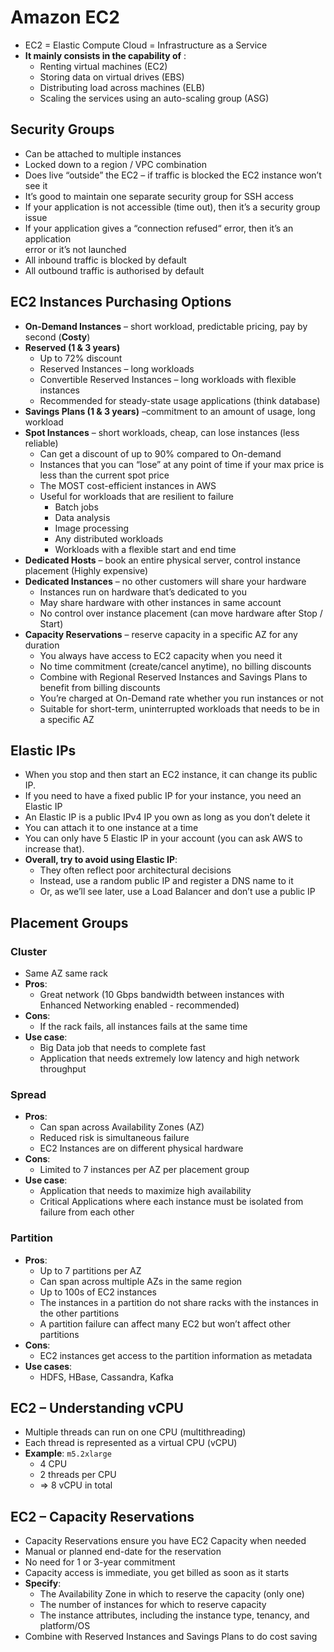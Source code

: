 # Amazon EC2  
- EC2 = Elastic Compute Cloud = Infrastructure as a Service  
- **It mainly consists in the capability of** :  
	- Renting virtual machines (EC2)  
	- Storing data on virtual drives (EBS)  
	- Distributing load across machines (ELB)  
	- Scaling the services using an auto-scaling group (ASG)

## Security Groups  
- Can be attached to multiple instances  
- Locked down to a region / VPC combination  
- Does live “outside” the EC2 – if traffic is blocked the EC2 instance won’t see it  
- It’s good to maintain one separate security group for SSH access  
- If your application is not accessible (time out), then it’s a security group issue  
- If your application gives a “connection refused“ error, then it’s an application  
error or it’s not launched  
- All inbound traffic is blocked by default  
- All outbound traffic is authorised by default

## EC2 Instances Purchasing Options  
- **On-Demand Instances** – short workload, predictable pricing, pay by second  (**Costy**)
- **Reserved (1 & 3 years)**
	- Up to 72% discount
	- Reserved Instances – long workloads  
	- Convertible Reserved Instances – long workloads with flexible instances  
	- Recommended for steady-state usage applications (think database)
- **Savings Plans (1 & 3 years)** –commitment to an amount of usage, long workload  
- **Spot Instances** – short workloads, cheap, can lose instances (less reliable) 
	- Can get a discount of up to 90% compared to On-demand  
	- Instances that you can “lose” at any point of time if your max price is less than the current spot price  
	- The MOST cost-efficient instances in AWS
	- Useful for workloads that are resilient to failure  
		- Batch jobs  
		- Data analysis  
		- Image processing  
		- Any distributed workloads  
		- Workloads with a flexible start and end time
- **Dedicated Hosts** – book an entire physical server, control instance placement  (Highly expensive)
- **Dedicated Instances** – no other customers will share your hardware 
	- Instances run on hardware that’s  dedicated to you  
	- May share hardware with other  instances in same account  
	- No control over instance placement  (can move hardware after Stop / Start)
- **Capacity Reservations** – reserve capacity in a specific AZ for any duration
	- You always have access to EC2 capacity when you need it  
	- No time commitment (create/cancel anytime), no billing discounts  
	- Combine with Regional Reserved Instances and Savings Plans to benefit from billing discounts  
	- You’re charged at On-Demand rate whether you run instances or not  
	- Suitable for short-term, uninterrupted workloads that needs to be in a  specific AZ


## Elastic IPs  
- When you stop and then start an EC2 instance, it can change its public IP.  
- If you need to have a fixed public IP for your instance, you need an Elastic IP  
- An Elastic IP is a public IPv4 IP you own as long as you don’t delete it  
- You can attach it to one instance at a time
- You can only have 5 Elastic IP in your account (you can ask AWS to increase that).  
- **Overall, try to avoid using Elastic IP**:  
	- They often reflect poor architectural decisions  
	- Instead, use a random public IP and register a DNS name to it  
	- Or, as we’ll see later, use a Load Balancer and don’t use a public IP

## Placement Groups
### Cluster
- Same AZ same rack
- **Pros**: 
	- Great network (10 Gbps bandwidth between instances with Enhanced Networking enabled - recommended)  
- **Cons**: 
	- If the rack fails, all instances fails at the same time  
- **Use case**:  
	- Big Data job that needs to complete fast  
	- Application that needs extremely low latency and high network throughput
### Spread
- **Pros**:  
	- Can span across Availability Zones (AZ)  
	- Reduced risk is simultaneous failure  
	- EC2 Instances are on different physical hardware  
- **Cons**:  
	- Limited to 7 instances per AZ  per placement group  
- **Use case**:  
	- Application that needs to maximize high availability  
	- Critical Applications where each instance must be isolated from failure from each other
### Partition
- **Pros**:
	- Up to 7 partitions per AZ  
	- Can span across multiple AZs in the  same region  
	- Up to 100s of EC2 instances  
	- The instances in a partition do not share racks with the instances in the  other partitions  
	- A partition failure can affect many EC2 but won’t affect other partitions  
- **Cons**:
	- EC2 instances get access to the partition information as metadata  
- **Use cases**:
	- HDFS, HBase, Cassandra, Kafka

## EC2 – Understanding vCPU  
- Multiple threads can run on one CPU (multithreading)  
- Each thread is represented as a virtual CPU (vCPU)
- **Example**: `m5.2xlarge`  
	- 4 CPU  
	- 2 threads per CPU  
	- => 8 vCPU in total

## EC2 – Capacity Reservations  
- Capacity Reservations ensure you have EC2 Capacity when needed  
- Manual or planned end-date for the reservation  
- No need for 1 or 3-year commitment  
- Capacity access is immediate, you get billed as soon as it starts  
- **Specify**:  
	- The Availability Zone in which to reserve the capacity (only one)  
	- The number of instances for which to reserve capacity  
	- The instance attributes, including the instance type, tenancy, and platform/OS  
- Combine with Reserved Instances and Savings Plans to do cost saving
